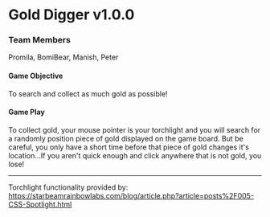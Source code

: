 # Gold Digger v1.0.0

### Team Members
Promila, BomiBear, Manish, Peter

#### Game Objective
To search and collect as much gold as possible!

#### Game Play
To collect gold, your mouse pointer is your torchlight and you will search for a randomly position piece of gold displayed on the game board. But be careful, you only have a short time before that piece of gold changes it's location...If you aren't quick enough and click anywhere that is not gold, you lose!

---

Torchlight functionality provided by: https://starbeamrainbowlabs.com/blog/article.php?article=posts%2F005-CSS-Spotlight.html
